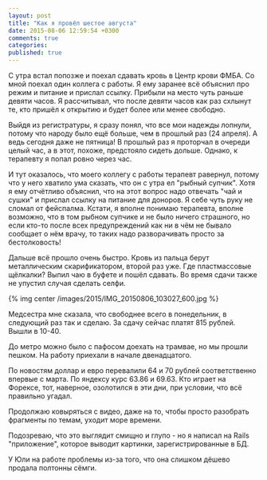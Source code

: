 ```yaml
---
layout: post
title: "Как я провёл шестое августа"
date: 2015-08-06 12:59:54 +0300
comments: true
categories: 
published: true
---
```

С утра встал попозже и поехал сдавать кровь в Центр крови ФМБА. Со мной поехал один коллега с работы. Я ему заранее всё объяснил про режим и питание и прислал ссылку. Прибыли на место чуть раньше девяти часов. Я рассчитывал, что после девяти часов как раз схлынут те, кто пришёл к открытию и будет более или менее свободно.

Выйдя из регистратуры, я сразу понял, что все мои надежды лопнули, потому что народу было ещё больше, чем в прошлый раз (24 апреля). А ведь сегодня даже не пятница! В прошлый раз я проторчал в очереди целый час, а в этот, похоже, предстояло сидеть дольше. Однако, к терапевту я попал ровно через час. 

И тут оказалось, что моего коллегу с работы терапевт равернул, потому что у него хватило ума сказать, что он с утра ел "рыбный супчик". Хотя я ему отчётливо объяснил, что на этот вопрос надо отвечать "чай и сушки" и прислал ссылку на питание для доноров. Я себе чуть руку не сломал от фейспалма. Кстати, я вполне понимаю терапевта, вполне возможно, что в том рыбном супчике и не было ничего страшного, но если кто-то после всех предупреждений как ни в чём не бывало сообщает о нём врачу, то таких надо разворачивать просто за бестолковость! 

Дальше всё прошло очень быстро. Кровь из пальца берут металлическим скарификатором, второй раз уже. Где пластмассовые щёлкалки? Выпил чаю в буфете и пошёл сдавать. Во время сдачи также не упустил случая сделать селфи.

{% img center /images/2015/IMG_20150806_103027_600.jpg %}

Медсестра мне сказала, что свободнее всего в понедельник, в следующий раз так и сделаю. За сдачу сейчас платят 815 рублей. Вышли в 10-40.

До метро можно было с пафосом доехать на трамвае, но мы прошли пешком. На работу приехали в начале двенадцатого.

По новостям доллар и евро перевалили 64 и 70 рублей соответственно впервые с марта. По яндексу курс 63.86 и 69.63. Кто играет на Форексе, тот, наверное, озолотился в эти дни, при условии, что всё правильно угадал.

Продолжаю ковыряться с видео, даже на то, чтобы просто разобрать фрагменты по темам, уходит море времени.

Подозреваю, что это выглядит смищно и глупо - но я написал на Rails "приложение", которое выводит картинки, зарегистрированные в БД.

У Юли на работе проблемы из-за того, что она слишком дёшево продала полтонны сёмги.
